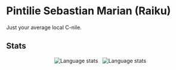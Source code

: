 # Pintilie Sebastian Marian (Raiku)

Just your average local C-nile.

## Stats
<div align="center">
  <img align="center" src="https://github-readme-stats.vercel.app/api/top-langs?username=gitRaiku&show_icons=true&locale=en&layout=compact&theme=dark&bg_color=00000000" alt="Language stats" />
  &nbsp;
  <img align="center" src="https://github-readme-stats.vercel.app/api?username=gitRaiku&custom_title=Raiku%27s%20GitHub%20Stats&show_icons=true&locale=en&layout=compact&theme=dark&bg_color=00000000" alt="Language stats" />
</div>


